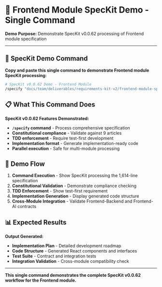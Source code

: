 # 🚀 **Frontend Module SpecKit Demo - Single Command**

**Demo Purpose:** Demonstrate SpecKit v0.0.62 processing of Frontend module specification

---

## 🎯 **SpecKit Demo Command**

**Copy and paste this single command to demonstrate Frontend module SpecKit processing:**

```bash
# SpecKit v0.0.62 Demo - Frontend Module
/specify "docs/team/deliverables/requirements-kit-v2/frontend-module-spec.md" --format=implementation --output=.dev/ai/speckit-output/frontend-module --validate-constitution --enable-tdd --parallel-safe
```

## 📋 **What This Command Does**

**SpecKit v0.0.62 Features Demonstrated:**
- **`/specify` command** - Process comprehensive specification
- **Constitutional compliance** - Validate against 9 articles
- **TDD enforcement** - Require test-first development
- **Implementation format** - Generate implementation-ready code
- **Parallel execution** - Safe for multi-module processing

## 🎪 **Demo Flow**

1. **Command Execution** - Show SpecKit processing the 1,614-line specification
2. **Constitutional Validation** - Demonstrate compliance checking
3. **TDD Enforcement** - Show test-first requirement
4. **Implementation Generation** - Display generated code structure
5. **Cross-Module Integration** - Validate Frontend-Backend and Frontend-AI contracts

## 📊 **Expected Results**

**Output Generated:**
- **Implementation Plan** - Detailed development roadmap
- **Code Structure** - Generated React components and interfaces
- **Test Suite** - Contract and integration tests
- **Integration Validation** - Cross-module compatibility check

---

**This single command demonstrates the complete SpecKit v0.0.62 workflow for the Frontend module.**
